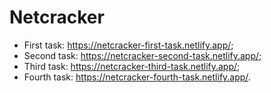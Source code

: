 # Netcracker
* First task: https://netcracker-first-task.netlify.app/;
* Second task: https://netcracker-second-task.netlify.app/;
* Third task: https://netcracker-third-task.netlify.app/;
* Fourth task: https://netcracker-fourth-task.netlify.app/.
